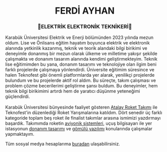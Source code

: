 <h1 align="center">FERDİ AYHAN</h1>
<h3 align="center">🚀ELEKTRİK ELEKTRONİK TEKNİKERİ🚀</h3>

Karabük Üniversitesi Elektrik ve Enerji bölümünden 2023 yılında mezun oldum. Lise ve Önlisans eğitim hayatım boyunca elektrik ve elektronik alanında yetkinlik kazanmış, teknik ve teorik alandaki bilgi birikimi ve deneyimle donanmış bir mezun olarak ülkeme ve milletime yakışır şekilde çalışmakta ve donanım tasarım alanında kendimi geliştirmekteyim.
Teknik lise eğitimimden bu yana, donanım tasarımı ve teknolojiye olan ilgim beni farklı projelerde çalışmaya yönlendirdi. Üniversite eğitimim süresince ve halen Teknofest gibi önemli platformlarda yer alarak, yenilikçi projelerde bulundum ve bu projelerde aktif rol aldım. Bu süreçte, takım çalışması ve problem çözme becerilerimi geliştirme şansı buldum. Bu deneyimler, hem teknik bilgi birikimimi artırdı hem de yaratıcı düşünme yeteneğimi güçlendirdi.
<br>
<br>
Karabük Üniversitesi bünyesinde faaliyet gösteren [Atalay Roket Takımı](https://www.instagram.com/atalayroket/) ile Teknofest'in düzenlediği Roket Yarışmalarına katıldım. Dört senedir üç farklı kategoride toplam beş roket ile finalist takımlar arasına ismimizi yazdırmayı başardık. Takımımda roketin [aviyonik sistemleri](https://github.com/atalayroket/atalay_aviyoniksistem), uçuş bilgisayarı ile yer istasyonun [donanım tasarımı](https://github.com/atalayroket/atalay_donanimtasarimi) ve [gömülü yazılımı](https://github.com/atalayroket/atalay_gomuluyazilim) konularında çalışmalar yapmaktayım.

Tüm sosyal medya hesaplarıma [buradan](https://linktr.ee/Ferdia78) ulaşabilirsiniz.
